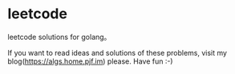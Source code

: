 # leetcode

leetcode solutions for golang。

If you want to read ideas and solutions of these problems, visit my blog(https://algs.home.pjf.im) please. Have fun :-)
